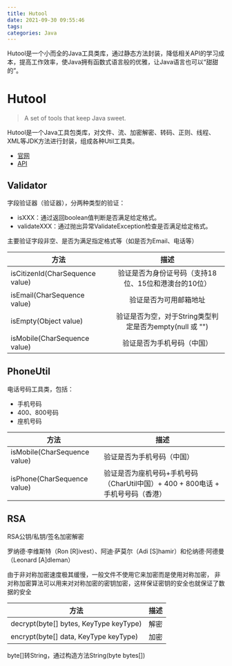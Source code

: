 ```yaml
---
title: Hutool
date: 2021-09-30 09:55:46
tags:
categories: Java
---
```


<meta name="referrer" content="no-referrer"/>
Hutool是一个小而全的Java工具类库，通过静态方法封装，降低相关API的学习成本，提高工作效率，使Java拥有函数式语言般的优雅，让Java语言也可以“甜甜的”。

<!-- more -->

# Hutool
> A set of tools that keep Java sweet.

Hutool是一个Java工具包类库，对文件、流、加密解密、转码、正则、线程、XML等JDK方法进行封装，组成各种Util工具类。

- [官网](https://www.hutool.cn/)
- [API](https://apidoc.gitee.com/dromara/hutool/)


## Validator

字段验证器（验证器），分两种类型的验证：

- isXXX：通过返回boolean值判断是否满足给定格式。
- validateXXX：通过抛出异常ValidateException检查是否满足给定格式。

主要验证字段非空、是否为满足指定格式等（如是否为Email、电话等）

| 方法                            |                          描述                           |
| ------------------------------- | :-----------------------------------------------------: |
| isCitizenId(CharSequence value) |  验证是否为身份证号码（支持18位、15位和港澳台的10位）   |
| isEmail(CharSequence value)     |                 验证是否为可用邮箱地址                  |
| isEmpty(Object value)           | 验证是否为空，对于String类型判定是否为empty(null 或 "") |
| isMobile(CharSequence value)    |               验证是否为手机号码（中国）                |

## PhoneUtil

电话号码工具类，包括：

- 手机号码
- 400、800号码
- 座机号码

| 方法                         | 描述                                                         |
| ---------------------------- | ------------------------------------------------------------ |
| isMobile(CharSequence value) | 验证是否为手机号码（中国）                                   |
| isPhone(CharSequence value)  | 验证是否为座机号码+手机号码（CharUtil中国）+ 400 + 800电话 + 手机号号码（香港） |

## RSA

RSA公钥/私钥/签名加密解密

罗纳德·李维斯特（Ron [R]ivest）、阿迪·萨莫尔（Adi [S]hamir）和伦纳德·阿德曼（Leonard [A]dleman）

由于非对称加密速度极其缓慢，一般文件不使用它来加密而是使用对称加密，
非对称加密算法可以用来对对称加密的密钥加密，这样保证密钥的安全也就保证了数据的安全

| 方法 | 描述 |
| ---- | -------------------------------------------- |
| decrypt(byte[] bytes, KeyType keyType) | 解密 |
| encrypt(byte[] data, KeyType keyType) | 加密  |

byte[]转String，通过构造方法String(byte bytes[])
